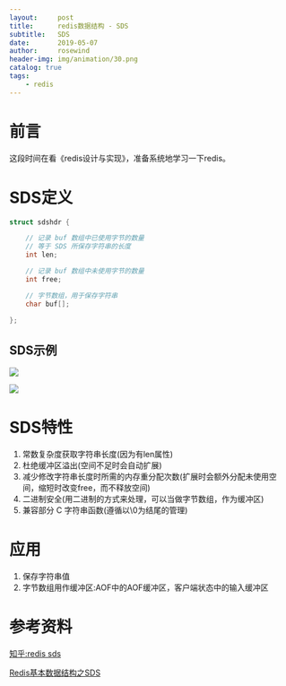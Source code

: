 ```yaml
---
layout:     post
title:      redis数据结构 - SDS
subtitle:   SDS
date:       2019-05-07
author:     rosewind
header-img: img/animation/30.png
catalog: true
tags:
    - redis
---
```


# 前言

这段时间在看《redis设计与实现》，准备系统地学习一下redis。

# SDS定义

```c
struct sdshdr {

    // 记录 buf 数组中已使用字节的数量
    // 等于 SDS 所保存字符串的长度
    int len;

    // 记录 buf 数组中未使用字节的数量
    int free;

    // 字节数组，用于保存字符串
    char buf[];

};
```

## SDS示例

![](https://pic1.zhimg.com/80/v2-f17fa6c7af801ef83e2a02ed2810e150_hd.jpg)

![](https://pic1.zhimg.com/80/v2-43b556e8c1117b35a739db083af75a38_hd.jpg)

# SDS特性

1. 常数复杂度获取字符串长度(因为有len属性)
2. 杜绝缓冲区溢出(空间不足时会自动扩展)
3. 减少修改字符串长度时所需的内存重分配次数(扩展时会额外分配未使用空间，缩短时改变free，而不释放空间)
4. 二进制安全(用二进制的方式来处理，可以当做字节数组，作为缓冲区)
5. 兼容部分 C 字符串函数(遵循以\0为结尾的管理)

# 应用

1. 保存字符串值
2. 字节数组用作缓冲区:AOF中的AOF缓冲区，客户端状态中的输入缓冲区

# 参考资料

[知乎:redis sds](https://zhuanlan.zhihu.com/p/51075839)

[Redis基本数据结构之SDS](https://segmentfault.com/a/1190000014935345)

